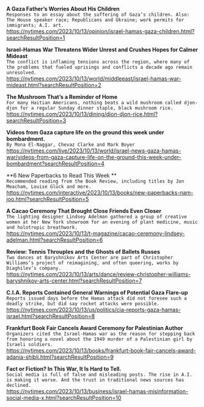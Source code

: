 **A Gaza Father’s Worries About His Children**\
`Responses to an essay about the suffering of Gaza’s children. Also: The House speaker race; Republicans and Ukraine; work permits for immigrants; A.I. art.`\
https://nytimes.com/2023/10/13/opinion/israel-hamas-gaza-children.html?searchResultPosition=1

**Israel-Hamas War Threatens Wider Unrest and Crushes Hopes for Calmer Mideast**\
`The conflict is inflaming tensions across the region, where many of the problems that fueled uprisings and conflicts a decade ago remain unresolved.`\
https://nytimes.com/2023/10/13/world/middleeast/israel-hamas-war-mideast.html?searchResultPosition=2

**The Mushroom That’s a Reminder of Home**\
`For many Haitian Americans, nothing beats a wild mushroom called djon-djon for a regular Sunday dinner staple, black mushroom rice.`\
https://nytimes.com/2023/10/13/dining/djon-djon-rice.html?searchResultPosition=3

**Videos from Gaza capture life on the ground this week under bombardment.**\
`By Mona El-Naggar, Chevaz Clarke and Mark Boyer`\
https://nytimes.com/live/2023/10/13/world/israel-news-gaza-hamas-war/videos-from-gaza-capture-life-on-the-ground-this-week-under-bombardment?searchResultPosition=4

**6 New Paperbacks to Read This Week **\
`Recommended reading from the Book Review, including titles by Jon Meacham, Louise Glück and more. `\
https://nytimes.com/interactive/2023/10/13/books/new-paperbacks-nam-joo.html?searchResultPosition=5

**A Cacao Ceremony That Brought Close Friends Even Closer**\
`The lighting designer Lindsey Adelman gathered a group of creative women at her New York showroom for an evening of plant medicine, music and holotropic breathwork.`\
https://nytimes.com/2023/10/13/t-magazine/cacao-ceremony-lindsey-adelman.html?searchResultPosition=6

**Review: Tennis Throuples and the Ghosts of Ballets Russes**\
`Two dances at Baryshnikov Arts Center are part of Christopher Williams’s project of reimagining, and often queering, works by Diaghilev’s company.`\
https://nytimes.com/2023/10/13/arts/dance/review-christopher-williams-baryshnikov-arts-center.html?searchResultPosition=7

**C.I.A. Reports Contained General Warnings of Potential Gaza Flare-up**\
`Reports issued days before the Hamas attack did not foresee such a deadly strike, but did say rocket attacks were possible.`\
https://nytimes.com/2023/10/13/us/politics/cia-reports-gaza-hamas-israel.html?searchResultPosition=8

**Frankfurt Book Fair Cancels Award Ceremony for Palestinian Author**\
`Organizers cited the Israel-Hamas war as the reason for stepping back from honoring a novel about the 1949 murder of a Palestinian girl by Israeli soldiers.`\
https://nytimes.com/2023/10/13/books/frankfurt-book-fair-cancels-award-adania-shibli.html?searchResultPosition=9

**Fact or Fiction? In This War, It Is Hard to Tell.**\
`Social media is full of false and misleading posts. The rise in A.I. is making it worse. And the trust in traditional news sources has declined.`\
https://nytimes.com/2023/10/13/business/israel-hamas-misinformation-social-media-x.html?searchResultPosition=10

